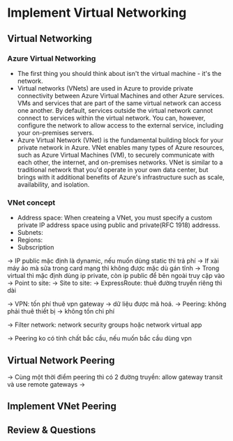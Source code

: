 # Implement Virtual Networking

## Virtual Networking

### Azure Virtual Networking

- The first thing you should think about isn't the virtual machine - it's the network.
- Virtual networks (VNets) are used in Azure to provide private connectivity between Azure Virtual Machines and other Azure services. VMs and services that are part of the same virtual network can access one another. By default, services outside the virtual network cannot connect to services within the virtual network. You can, however, configure the network to allow access to the external service, including your on-premises servers.
- Azure Virtual Network (VNet) is the fundamental building block for your private network in Azure. VNet enables many types of Azure resources, such as Azure Virtual Machines (VM), to securely communicate with each other, the internet, and on-premises networks. VNet is similar to a traditional network that you'd operate in your own data center, but brings with it additional benefits of Azure's infrastructure such as scale, availability, and isolation.

### VNet concept

- Address space: When createing a VNet, you must specify a custom private IP address space using public and private(RFC 1918) addresss. 
- Subnets: 
- Regions:
- Subscription

-> IP public mặc định là dynamic, nếu muốn dùng static thì trả phí
-> If xài máy ảo mà sửa trong card mạng thì không được mặc dù gán tĩnh
-> Trong virtual thì mặc định dùng ip private, còn ip public để bên ngoài truy cập vào
-> Point to site: 
-> Site to site:
-> ExpressRoute: thuê đường truyền riêng thì dài

-> VPN: tốn phí thuê vpn gateway -> dữ liệu được mã hoá.
-> Peering: không phải thuê thiết bị -> không tốn chi phí

-> Filter network: network security groups hoặc network virtual app

-> Peering ko có tính chất bắc cầu, nếu muốn bắc cầu dùng vpn 

## Virtual Network Peering

-> Cùng một thời điểm peering thì có 2 đường truyền: allow gateway transit và use remote gateways
-> 


## Implement VNet Peering

## Review & Questions
